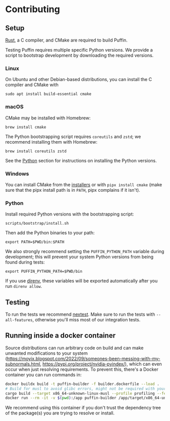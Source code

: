 # Contributing

## Setup

[Rust](https://rustup.rs/), a C compiler, and CMake are required to build Puffin.

Testing Puffin requires multiple specific Python versions. We provide a script to bootstrap development by downloading the required versions.

### Linux


On Ubuntu and other Debian-based distributions, you can install the C compiler and CMake with

```shell
sudo apt install build-essential cmake
```

### macOS

CMake may be installed with Homebrew:

```
brew install cmake
```

The Python bootstrapping script requires `coreutils` and `zstd`; we recommend installing them with Homebrew:

```
brew install coreutils zstd
```

See the [Python](#python) section for instructions on installing the Python versions.

### Windows

You can install CMake from the [installers](https://cmake.org/download/) or with `pipx install cmake` (make sure that the pipx install path is in `PATH`, pipx complains if it isn't).

### Python

Install required Python versions with the bootstrapping script:

```
scripts/bootstrap/install.sh
```

Then add the Python binaries to your path:

```
export PATH=$PWD/bin:$PATH
```

We also strongly recommend setting the `PUFFIN_PYTHON_PATH` variable during development; this will prevent your
system Python versions from being found during tests:

```
export PUFFIN_PYTHON_PATH=$PWD/bin
```

If you use [direnv](https://direnv.net/), these variables will be exported automatically after you run `direnv allow`.

## Testing

To run the tests we recommend [nextest](https://nexte.st/). Make sure to run the tests with `--all-features`, otherwise you'll miss most of our integration tests.

## Running inside a docker container

Source distributions can run arbitrary code on build and can make unwanted modifications to your system (https://moyix.blogspot.com/2022/09/someones-been-messing-with-my-subnormals.html, https://pypi.org/project/nvidia-pyindex/), which can even occur when just resolving requirements. To prevent this, there's a Docker container you can run commands in:

```bash
docker buildx build -t puffin-builder -f builder.dockerfile --load .
# Build for musl to avoid glibc errors, might not be required with your OS version
cargo build --target x86_64-unknown-linux-musl --profile profiling --features vendored-openssl
docker run --rm -it -v $(pwd):/app puffin-builder /app/target/x86_64-unknown-linux-musl/profiling/puffin-dev resolve-many --cache-dir /app/cache-docker /app/scripts/popular_packages/pypi_10k_most_dependents.txt
```

We recommend using this container if you don't trust the dependency tree of the package(s) you are trying to resolve or install. 

